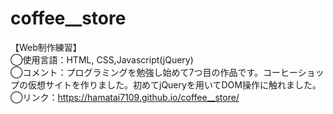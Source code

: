 # coffee__store

【Web制作練習】<br>
◯使用言語：HTML, CSS,Javascript(jQuery)<br>
◯コメント：プログラミングを勉強し始めて7つ目の作品です。コーヒーショップの仮想サイトを作りました。初めてjQueryを用いてDOM操作に触れました。<br>
◯リンク：https://hamatai7109.github.io/coffee__store/
